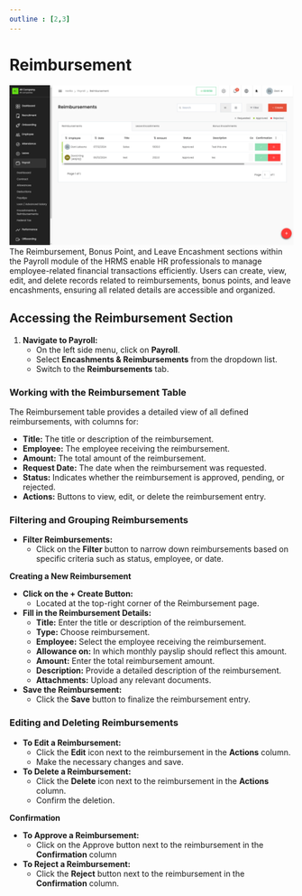 ```yaml
---
outline : [2,3]
---
```

# Reimbursement
![alt text](media/image-15.png)
The Reimbursement, Bonus Point, and Leave Encashment sections within the Payroll module of the HRMS enable HR professionals to manage employee-related financial transactions efficiently. Users can create, view, edit, and delete records related to reimbursements, bonus points, and leave encashments, ensuring all related details are accessible and organized.

## Accessing the Reimbursement Section

1. **Navigate to Payroll:**  
   * On the left side menu, click on **Payroll**.  
   * Select **Encashments & Reimbursements** from the dropdown list.  
   * Switch to the **Reimbursements** tab.

### **Working with the Reimbursement Table**

The Reimbursement table provides a detailed view of all defined reimbursements, with columns for:

* **Title:** The title or description of the reimbursement.  
* **Employee:** The employee receiving the reimbursement.  
* **Amount:** The total amount of the reimbursement.  
* **Request Date:** The date when the reimbursement was requested.  
* **Status:** Indicates whether the reimbursement is approved, pending, or rejected.  
* **Actions:** Buttons to view, edit, or delete the reimbursement entry.

### **Filtering and Grouping Reimbursements**

* **Filter Reimbursements:**  
  * Click on the **Filter** button to narrow down reimbursements based on specific criteria such as status, employee, or date.

**Creating a New Reimbursement**

* **Click on the \+ Create Button:**  
  * Located at the top-right corner of the Reimbursement page.  
* **Fill in the Reimbursement Details:**  
  * **Title:** Enter the title or description of the reimbursement.  
  * **Type:** Choose reimbursement.  
  * **Employee:** Select the employee receiving the reimbursement.  
  * **Allowance on:**  In which monthly payslip should reflect this amount.   
  * **Amount:** Enter the total reimbursement amount.  
  * **Description:** Provide a detailed description of the reimbursement.  
  * **Attachments:** Upload any relevant documents.  
* **Save the Reimbursement:**  
  * Click the **Save** button to finalize the reimbursement entry.

### **Editing and Deleting Reimbursements**

* **To Edit a Reimbursement:**  
  * Click the **Edit** icon next to the reimbursement in the **Actions** column.  
  * Make the necessary changes and save.  
* **To Delete a Reimbursement:**  
  * Click the **Delete** icon next to the reimbursement in the **Actions** column.  
  * Confirm the deletion.

**Confirmation**

* **To Approve a Reimbursement:**  
  * Click on the Approve button next to the reimbursement in the **Confirmation** column   
* **To Reject a Reimbursement:**  
  * Click the **Reject** button next to the reimbursement in the **Confirmation** column.
